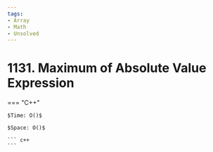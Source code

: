 ```yaml
---
tags:
- Array
- Math
- Unsolved
---
```



# 1131. Maximum of Absolute Value Expression

=== "C++"

    $Time: O()$

    $Space: O()$

    ``` c++
    ```